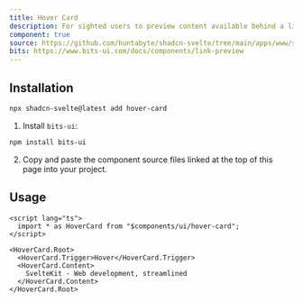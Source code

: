 ```yaml
---
title: Hover Card
description: For sighted users to preview content available behind a link.
component: true
source: https://github.com/huntabyte/shadcn-svelte/tree/main/apps/www/src/lib/registry/default/ui/hover-card
bits: https://www.bits-ui.com/docs/components/link-preview
---
```


<script>
  import { ComponentPreview, ManualInstall } from '$lib/components/docs';
</script>

<ComponentPreview name="hover-card-demo">

<div />

</ComponentPreview>

## Installation

```bash
npx shadcn-svelte@latest add hover-card
```

<ManualInstall>

1. Install `bits-ui`:

```bash
npm install bits-ui
```

2. Copy and paste the component source files linked at the top of this page into your project.

</ManualInstall>

## Usage

```svelte
<script lang="ts">
  import * as HoverCard from "$components/ui/hover-card";
</script>

<HoverCard.Root>
  <HoverCard.Trigger>Hover</HoverCard.Trigger>
  <HoverCard.Content>
    SvelteKit - Web development, streamlined
  </HoverCard.Content>
</HoverCard.Root>
```
